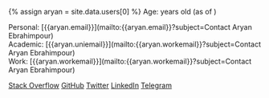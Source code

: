 {% assign aryan = site.data.users[0] %}
Age: <span id="year-of-birth"></span> years old (as of <span id="now"></span>)

Personal: [{{aryan.email}}](mailto:{{aryan.email}}?subject=Contact Aryan Ebrahimpour)<br>
Academic: [{{aryan.uniemail}}](mailto:{{aryan.workemail}}?subject=Contact Aryan Ebrahimpour)<br>
Work: [{{aryan.workemail}}](mailto:{{aryan.workemail}}?subject=Contact Aryan Ebrahimpour)

<div class="btn-list">
    <a target="_blank" href="https://stackoverflow.com/users/7825034/aryan?tab=profile" class="btn btn-secondary btn-sm"><i class="fa fa-stack-overflow"></i> Stack Overflow</a>
    <a target="_blank" href="https://github.com/avestura" class="btn btn-secondary btn-sm"><i class="fe fe-github"></i> GitHub</a>
    <a target="_blank" href="https://twitter.com/avestura" class="btn btn-secondary btn-sm"><i class="fe fe-twitter"></i> Twitter</a>
    <a target="_blank" href="https://www.linkedin.com/in/avestura/" class="btn btn-secondary btn-sm"><i class="fe fe-linkedin"></i> LinkedIn</a>
    <a target="_blank" href="https://t.me/avestura" class="btn btn-secondary btn-sm"><i class="fa fa-telegram"></i> Telegram</a>
</div>

<script>document.addEventListener("DOMContentLoaded", function(event) { const birthday = new Date("22 Dec 1997");const ageDifMs = Date.now() - birthday.getTime();const ageDate = new Date(ageDifMs);const result =  Math.abs(ageDate.getUTCFullYear() - 1970);document.getElementById("year-of-birth").innerHTML = result; const months=['Jan', 'Feb', 'Mar', 'Apr', 'May', 'Jun', 'Jul', 'Aug', 'Sep', 'Oct', 'Nov', 'Dec']; const now = new Date(Date.now()); const d = now.getDate(); const m = months[now.getMonth()]; const y = now.getFullYear(); document.getElementById("now").innerHTML = `${d} ${m} ${y}`});</script>
